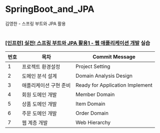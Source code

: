 # SpringBoot_and_JPA
김영한 - 스프링 부트와 JPA 활용
<br><br>

### [[인프런] 실전! 스프링 부트와 JPA 활용1 - 웹 애플리케이션 개발](https://www.inflearn.com/course/%EC%8A%A4%ED%94%84%EB%A7%81%EB%B6%80%ED%8A%B8-JPA-%ED%99%9C%EC%9A%A9-1/dashboard) 실습

| 번호 | 목차      | Commit Message                  |
|----|-----------|---------------------------------|
| 1  | 프로젝트 환경설정 | Project Setting |
| 2  | 도메인 분석 설계 | Domain Analysis Design |
| 3  | 애플리케이션 구현 준비 | Ready for Application Implement |
| 4  | 회원 도메인 개발 | Member Domain |
| 5  | 상품 도메인 개발 | Item Domain |
| 6  | 주문 도메인 개발 | Order Domain |
| 7  | 웹 계층 개발 | Web Hierarchy |
